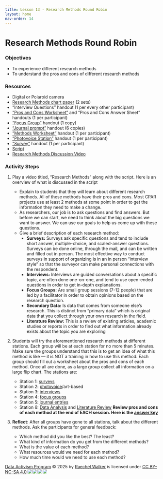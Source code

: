 ```yaml
---
title: Lesson 13 - Research Methods Round Robin
layout: home
nav-order: 14
---
```


<script>
  if (localStorage.getItem("formFilled") !== "true") {
    window.location.href = "/";
  }
</script>


# Research Methods Round Robin

### Objectives
- To experience different research methods
- To understand the pros and cons of different research methods


### Resources
- Digital or Polaroid camera
- <a href = "https://drive.google.com/file/d/1cKKABjhhU8nptMDd8FEo2087nNXJRRqM/view?usp=drive_link">Research Methods chart paper</a> (2 sets)
- “Interview Questions” handout (1 per every other participant)
- <a href = "https://drive.google.com/file/d/1XKc-2J871G0qqXmReHBuYgEJWpM_4XAF/view?usp=drive_link">“Pros and Cons Worksheet”</a> and “Pros and Cons Answer Sheet” handouts (1 per participant)
- <a href = "https://drive.google.com/file/d/1XKc-2J871G0qqXmReHBuYgEJWpM_4XAF/view?usp=drive_link">“Focus Group”</a> handout (1 copy)
- <a href = "https://drive.google.com/file/d/1XKc-2J871G0qqXmReHBuYgEJWpM_4XAF/view?usp=drive_link">“Journal prompt”</a> handout (6 copies)
- <a href = "https://drive.google.com/file/d/1XKc-2J871G0qqXmReHBuYgEJWpM_4XAF/view?usp=drive_link">“Methods Worksheet”</a> handout (1 per participant)
- <a href = "https://drive.google.com/file/d/1irrgUFpKicviXZcpWnytZcPWyM_MJ5wm/view?usp=drive_link">“Photovoice Station”</a> handout (1 per participant)
- <a href = "https://drive.google.com/file/d/17sH90eRi5IQZnLgJuIOCBOXYe2Oogx8I/view?usp=drive_open">“Survey”</a> handout (1 per participant)
- <a href = "https://docs.google.com/document/d/1pxCSxhdttSgZ_frYpfwsOWuyK_DGA5Kj4U-84b5Cha0/edit?tab=t.0">Script</a>
- <a href = "https://drive.google.com/file/d/1yMiTTpKJKFGRGp7lEdnQsh2wrw08aWvu/view?usp=drive_link">Research Methods Discussion Video</a>

### Activity Steps

1. Play a video titled, “Research Methods” along with the script. Here is an overview of what is discussed in the script
    - Explain to students that they will learn about different research methods. All of these methods have their pros and cons.  Most CPAR projects use at least 2 methods at some point in order to get the information they need to make a change.
    - As researchers, our job is to ask questions and find answers. But before we can start, we need to think about the big questions we want to answer. We can use our goals to help us come up with these questions.
    - Give a brief description of each research method:
        - **Surveys:** Surveys ask specific questions and tend to include short answer, multiple-choice, and scaled-answer questions. Surveys can be done online, through the mail, and can be written and filled out in person. The most effective way to conduct surveys in support of organizing is in an in person “interview style” so that the surveyor can make personal connections with the respondent.
        - **Interviews:**  Interviews are guided conversations about a specific topic, are often done one-on-one, and tend to use open-ended questions in order to get in-depth explanations. 
        - **Focus Groups:** Are small group sessions (7-12 people) that are led by a facilitator in order to obtain opinions based on the research question. 
        - **Secondary Data:**  Is data that comes from someone else’s research. This is distinct from “primary data” which is original data that you collect through your own research in the field.
        - **Literature Review:** This is a review of existing articles, academic studies or reports in order to find out what information already exists about the topic you are exploring
2. Students will try the aforementioned research methods at different stations. Each group will be at each station for no more than 5 minutes.  Make sure the groups understand that this is to get an idea of what this method is like — it is NOT a training in how to use this method.  Each group should fill out a worksheet about the pros and cons of each method.  Once all are done, as a large group collect all information on a large flip chart. The stations are:
    - Station 1: <a href = "https://drive.google.com/file/d/17sH90eRi5IQZnLgJuIOCBOXYe2Oogx8I/view?usp=drive_link">surveys</a>
    - Station 2: <a href = "https://drive.google.com/file/d/1irrgUFpKicviXZcpWnytZcPWyM_MJ5wm/view?usp=drive_link">photovoice</a>/art-based
    - Station 3: <a href = "https://docs.google.com/document/d/1wkLcbfCshK0a_h5gvCuWsbfV-Q03SpC-/edit%23heading=h.3lyw376lyurk">interviews</a>
    - Station 4: <a href = "https://docs.google.com/document/d/1wkLcbfCshK0a_h5gvCuWsbfV-Q03SpC-/edit%23heading=h.pea57f6zd67b">focus groups</a>
    - Station 5: <a href = "https://docs.google.com/document/d/1wkLcbfCshK0a_h5gvCuWsbfV-Q03SpC-/edit%23heading=h.lskyigfwai8w">journal entries</a>
    - Station 6: <a href = "https://news.yale.edu/2020/01/30/national-survey-students-feelings-about-high-school-are-mostly-negative">Data Analysis</a> and <a href = "https://news.yale.edu/2020/01/30/national-survey-students-feelings-about-high-school-are-mostly-negative">Literature Review</a>
**Review pros and cons of each method at the end of EACH session. Here is the <a href = "https://drive.google.com/file/d/1cKKABjhhU8nptMDd8FEo2087nNXJRRqM/view?usp=drive_link">answer key</a>**

3. **Reflect:** After all groups have gone to all stations, talk about the different methods.  Ask the participants for general feedback:
    - Which method did you like the best?  The least?
    - What kind of information do you get from the different methods?
    - What is the value of each method?
    - What resources would we need for each method?
    - How much time would we need to use each method?





<a href="https://creativecommons.org">Data Activism Program</a> © 2025 by <a href="https://creativecommons.org">Raechel Walker</a> is licensed under <a href="https://creativecommons.org/licenses/by-nc-sa/4.0/">CC BY-NC-SA 4.0</a><img src="https://mirrors.creativecommons.org/presskit/icons/cc.svg" style="max-width: 1em;max-height:1em;margin-left: .2em;"><img src="https://mirrors.creativecommons.org/presskit/icons/by.svg" style="max-width: 1em;max-height:1em;margin-left: .2em;"><img src="https://mirrors.creativecommons.org/presskit/icons/nc.svg" style="max-width: 1em;max-height:1em;margin-left: .2em;"><img src="https://mirrors.creativecommons.org/presskit/icons/sa.svg" style="max-width: 1em;max-height:1em;margin-left: .2em;">